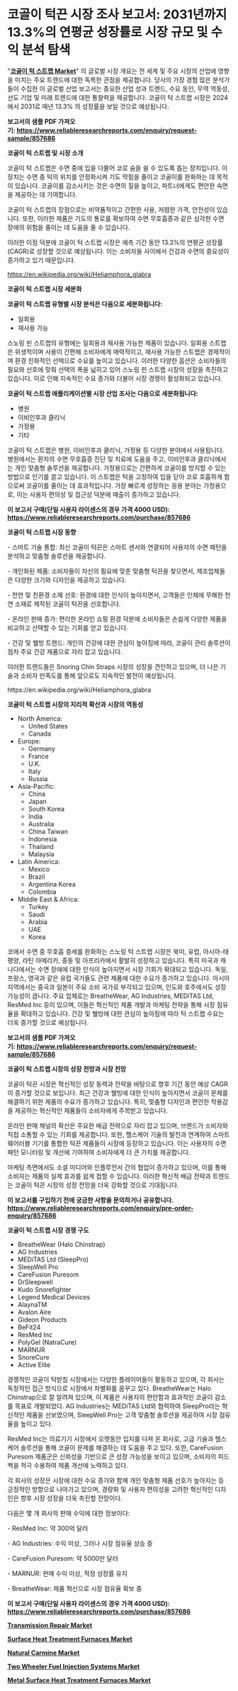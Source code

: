 <p><h1>코골이 턱끈 시장 조사 보고서: 2031년까지 13.3%의 연평균 성장률로 시장 규모 및 수익 분석 탐색</h1></p><p>"<strong><a href="https://www.reliableresearchreports.com/snoring-chin-straps-r857686?utm_campaign=105&utm_medium=7&utm_source=Github&utm_content=ia&utm_term=02112024&utm_id=snoring-chin-straps">코골이 턱 스트랩 Market</a></strong>" 의 글로벌 시장 개요는 전 세계 및 주요 시장의 산업에 영향을 미치는 주요 트렌드에 대한 독특한 관점을 제공합니다. 당사의 가장 경험 많은 분석가들이 수집한 이 글로벌 산업 보고서는 중요한 산업 성과 트렌드, 수요 동인, 무역 역동성, 선도 기업 및 미래 트렌드에 대한 통찰력을 제공합니다. 코골이 턱 스트랩 시장은 2024에서 2031로 매년 13.3% 의 성장률을 보일 것으로 예상됩니다.</p>
<p><strong>보고서의 샘플 PDF 가져오기:&nbsp;<a href="https://www.reliableresearchreports.com/enquiry/request-sample/857686?utm_campaign=105&utm_medium=7&utm_source=Github&utm_content=ia&utm_term=02112024&utm_id=snoring-chin-straps">https://www.reliableresearchreports.com/enquiry/request-sample/857686</a></strong></p>
<p><strong>코골이 턱 스트랩 및 시장 소개</strong></p>
<p><p>코골이 턱 스트랩은 수면 중에 입을 다물어 코로 숨을 쉴 수 있도록 돕는 장치입니다. 이 장치는 수면 중 턱의 위치를 안정화시켜 기도 막힘을 줄이고 코골이를 완화하는 데 목적이 있습니다. 코골이를 감소시키는 것은 수면의 질을 높이고, 파트너에게도 편안한 숙면을 제공하는 데 기여합니다.</p><p>코골이 턱 스트랩의 장점으로는 비약품적이고 간편한 사용, 저렴한 가격, 안전성이 있습니다. 또한, 이러한 제품은 기도의 통로를 확보하여 수면 무호흡증과 같은 심각한 수면 장애의 위험을 줄이는 데 도움을 줄 수 있습니다. </p><p>이러한 이점 덕분에 코골이 턱 스트랩 시장은 예측 기간 동안 13.3%의 연평균 성장률(CAGR)로 성장할 것으로 예상됩니다. 이는 소비자들 사이에서 건강과 수면의 중요성이 증가하고 있기 때문입니다.</p></p>
<p><a href="https://en.wikipedia.org/wiki/Heliamphora_glabra?utm_campaign=105&utm_medium=7&utm_source=Github&utm_content=ia&utm_term=02112024&utm_id=snoring-chin-straps">https://en.wikipedia.org/wiki/Heliamphora_glabra</a></p>
<p><strong>코골이 턱 스트랩 시장 세분화</strong></p>
<p><strong>코골이 턱 스트랩 유형별 시장 분석은 다음으로 세분화됩니다:</strong></p>
<p><ul><li>일회용</li><li>재사용 가능</li></ul></p>
<p><p>스노링 핀 스트랩의 유형에는 일회용과 재사용 가능한 제품이 있습니다. 일회용 스트랩은 위생적이며 사용이 간편해 소비자에게 매력적이고, 재사용 가능한 스트랩은 경제적이며 환경 친화적인 선택으로 수요를 높이고 있습니다. 이러한 다양한 옵션은 소비자들의 필요와 선호에 맞춰 선택의 폭을 넓히고 있어 스노링 핀 스트랩 시장의 성장을 촉진하고 있습니다. 이로 인해 지속적인 수요 증가와 더불어 시장 경쟁이 활성화되고 있습니다.</p></p>
<p><strong>코골이 턱 스트랩 애플리케이션별 시장 산업 조사는 다음으로 세분화됩니다:</strong></p>
<p><ul><li>병원</li><li>이비인후과 클리닉</li><li>가정용</li><li>기타</li></ul></p>
<p><p>코골이 턱 스트랩은 병원, 이비인후과 클리닉, 가정용 등 다양한 분야에서 사용됩니다. 병원에서는 환자의 수면 무호흡증 진단 및 치료에 도움을 주고, 이비인후과 클리닉에서는 개인 맞춤형 솔루션을 제공합니다. 가정용으로는 간편하게 코골이를 방지할 수 있는 방법으로 인기를 끌고 있습니다. 이 스트랩은 턱을 고정하여 입을 닫아 코로 호흡하게 함으로써 코골이를 줄이는 데 효과적입니다. 가장 빠르게 성장하는 응용 분야는 가정용으로, 이는 사용자 편의성 및 접근성 덕분에 매출이 증가하고 있습니다.</p></p>
<p><strong>이 보고서 구매(단일 사용자 라이센스의 경우 가격 4000 USD): <a href="https://www.reliableresearchreports.com/purchase/857686?utm_campaign=105&utm_medium=7&utm_source=Github&utm_content=ia&utm_term=02112024&utm_id=snoring-chin-straps">https://www.reliableresearchreports.com/purchase/857686</a></strong></p>
<p><strong>코골이 턱 스트랩 시장 동향</strong></p>
<p><p>- 스마트 기술 통합: 최신 코골이 턱끈은 스마트 센서와 연결되어 사용자의 수면 패턴을 분석하고 맞춤형 솔루션을 제공합니다.</p><p>- 개인화된 제품: 소비자들이 자신의 필요에 맞춘 맞춤형 턱끈을 찾으면서, 제조업체들은 다양한 크기와 디자인을 제공하고 있습니다.</p><p>- 천연 및 친환경 소재 선호: 환경에 대한 인식이 높아지면서, 고객들은 인체에 무해한 천연 소재로 제작된 코골이 턱끈을 선호합니다.</p><p>- 온라인 판매 증가: 편리한 온라인 쇼핑 환경 덕분에 소비자들은 손쉽게 다양한 제품을 비교하고 선택할 수 있는 기회를 얻고 있습니다.</p><p>- 건강 및 웰빙 트렌드: 개인의 건강에 대한 관심이 높아짐에 따라, 코골이 관리 솔루션이 점차 주요 건강 제품으로 자리 잡고 있습니다.</p><p>이러한 트렌드들은 Snoring Chin Straps 시장의 성장을 견인하고 있으며, 더 나은 기술과 소비자 만족도를 통해 앞으로도 지속적인 발전이 예상됩니다.</p></p>
<p>https://en.wikipedia.org/wiki/Heliamphora_glabra</p>
<p><strong>코골이 턱 스트랩 시장의 지리적 확산과 시장의 역동성</strong></p>
<p><ul>
    <li>
        North America:
        <ul>
            <li>United States</li>
            <li>Canada</li>
        </ul>
    </li>
    <li>
        Europe:
        <ul>
            <li>Germany</li>
            <li>France</li>
            <li>U.K.</li>
            <li>Italy</li>
            <li>Russia</li>
        </ul>
    </li>
    <li>
        Asia-Pacific:
        <ul>
            <li>China</li>
            <li>Japan</li>
            <li>South Korea</li>
            <li>India</li>
            <li>Australia</li>
            <li>China Taiwan</li>
            <li>Indonesia</li>
            <li>Thailand</li>
            <li>Malaysia</li>
        </ul>
    </li>
    <li>
        Latin America:
        <ul>
            <li>Mexico</li>
            <li>Brazil</li>
            <li>Argentina Korea</li>
            <li>Colombia</li>
        </ul>
    </li>
    <li>
        Middle East & Africa:
        <ul>
            <li>Turkey</li>
            <li>Saudi</li>
            <li>Arabia</li>
            <li>UAE</li>
            <li>Korea</li>
        </ul>
    </li>
    </ul></p>
<p><p>코에서 수면 중 무호흡 증세를 완화하는 스노링 턱 스트랩 시장은 북미, 유럽, 아시아-태평양, 라틴 아메리카, 중동 및 아프리카에서 활발히 성장하고 있습니다. 특히 미국과 캐나다에서는 수면 장애에 대한 인식이 높아지면서 시장 기회가 확대되고 있습니다. 독일, 프랑스, 영국과 같은 유럽 국가들도 관련 제품에 대한 수요가 증가하고 있습니다. 아시아 지역에서는 중국과 일본이 주요 소비 국가로 부각되고 있으며, 인도와 호주에서도 성장 가능성이 큽니다. 주요 업체로는 BreatheWear, AG Industries, MEDiTAS Ltd, ResMed Inc 등이 있으며, 이들은 혁신적인 제품 개발과 마케팅 전략을 통해 시장 점유율을 확대하고 있습니다. 건강 및 웰빙에 대한 관심이 높아짐에 따라 턱 스트랩 수요는 더욱 증가할 것으로 예상됩니다.</p></p>
<p><strong>보고서의 샘플 PDF 가져오기:&nbsp;<a href="https://www.reliableresearchreports.com/enquiry/request-sample/857686?utm_campaign=105&utm_medium=7&utm_source=Github&utm_content=ia&utm_term=02112024&utm_id=snoring-chin-straps">https://www.reliableresearchreports.com/enquiry/request-sample/857686</a></strong></p>
<p><strong>코골이 턱 스트랩 시장의 성장 전망과 시장 전망</strong></p>
<p><p>코골이 턱끈 시장은 혁신적인 성장 동력과 전략을 바탕으로 향후 기간 동안 예상 CAGR이 증가할 것으로 보입니다. 최근 건강과 웰빙에 대한 인식이 높아지면서 코골이 문제를 해결하기 위한 제품의 수요가 증가하고 있습니다. 특히, 맞춤형 디자인과 편안한 착용감을 제공하는 혁신적인 제품들이 소비자에게 주목받고 있습니다.</p><p>온라인 판매 채널의 확산은 주요한 배급 전략으로 자리 잡고 있으며, 브랜드가 소비자와 직접 소통할 수 있는 기회를 제공합니다. 또한, 헬스케어 기술의 발전과 연계하여 스마트 웨어러블 기기를 통합한 턱끈 제품들이 시장에 등장하고 있습니다. 이는 사용자의 수면 패턴 모니터링 및 개선에 기여하여 소비자에게 더 큰 가치를 제공합니다.</p><p>마케팅 측면에서도 소셜 미디어와 인플루언서 간의 협업이 증가하고 있으며, 이를 통해 소비자는 제품의 실제 효과를 쉽게 접할 수 있습니다. 이러한 혁신적 배급 전략과 트렌드는 코골이 턱끈 시장의 성장 전망을 더욱 강화할 것으로 기대됩니다.</p></p>
<p><strong>이 보고서를 구입하기 전에 궁금한 사항을 문의하거나 공유합니다. <a href="https://www.reliableresearchreports.com/enquiry/pre-order-enquiry/857686?utm_campaign=105&utm_medium=7&utm_source=Github&utm_content=ia&utm_term=02112024&utm_id=snoring-chin-straps">https://www.reliableresearchreports.com/enquiry/pre-order-enquiry/857686</a></strong></p>
<p><strong>코골이 턱 스트랩 시장 경쟁 구도</strong></p>
<p><ul><li>BreatheWear (Halo Chinstrap)</li><li>AG Industries</li><li>MEDiTAS Ltd (SleepPro)</li><li>SleepWell Pro</li><li>CareFusion Puresom</li><li>DrSleepwell</li><li>Kudo Snorefighter</li><li>Legend Medical Devices</li><li>AlaynaTM</li><li>Avalon Aire</li><li>Gideon Products</li><li>BeFit24</li><li>ResMed Inc</li><li>PolyGel (NatraCure)</li><li>MARNUR</li><li>SnoreCure</li><li>Active Elite</li></ul></p>
<p><p>경쟁적인 코골이 턱받침 시장에서는 다양한 플레이어들이 활동하고 있으며, 각 회사는 독창적인 접근 방식으로 시장에서 차별화를 꿈꾸고 있다. BreatheWear는 Halo Chinstrap으로 잘 알려져 있으며, 이 제품은 사용자의 편안함과 효과적인 코골이 감소를 목표로 개발되었다. AG Industries는 MEDiTAS Ltd와 협력하여 SleepPro라는 혁신적인 제품을 선보였으며, SleepWell Pro는 고객 맞춤형 솔루션을 제공하여 시장 점유율을 높이고 있다.</p><p>ResMed Inc는 의료기기 시장에서 오랫동안 입지를 다져 온 회사로, 고급 기술과 헬스케어 솔루션을 통해 코골이 문제를 해결하는 데 도움을 주고 있다. 또한, CareFusion Puresom 제품군은 신뢰성을 기반으로 큰 성장 가능성을 보이고 있으며, 소비자의 피드백을 적극 수용하여 제품 개선에 노력하고 있다. </p><p>각 회사의 성장은 시장에 대한 수요 증가와 함께 개인 맞춤형 제품 선호가 높아지는 등 긍정적인 방향으로 나아가고 있으며, 경량화 및 사용자 편의성을 고려한 혁신적인 디자인은 향후 시장 성장을 더욱 촉진할 전망이다.</p><p>다음은 몇 개 회사의 판매 수익에 대한 정보이다:</p><p>- ResMed Inc: 약 300억 달러</p><p>- AG Industries: 수익 미상, 그러나 시장 점유율 상승 중</p><p>- CareFusion Puresom: 약 5000만 달러</p><p>- MARNUR: 판매 수익 미상, 적정 성장률 유지</p><p>- BreatheWear: 제품 혁신으로 시장 점유율 확보 중</p></p>
<p><strong>이 보고서 구매(단일 사용자 라이센스의 경우 가격 4000 USD): <a href="https://www.reliableresearchreports.com/purchase/857686?utm_campaign=105&utm_medium=7&utm_source=Github&utm_content=ia&utm_term=02112024&utm_id=snoring-chin-straps">https://www.reliableresearchreports.com/purchase/857686</a></strong></p>
<p><strong><p><a href="https://github.com/ChristianClark406/Market-Research-Report-List-1/blob/main/transmission-repair-market.md?utm_campaign=105&utm_medium=7&utm_source=Github&utm_content=ia&utm_term=02112024&utm_id=snoring-chin-straps">Transmission Repair Market</a></p><p><a href="https://issuu.com/reportprime-2/docs/surface-heat-treatment-furnaces-mar_5bb6058f2b55db?utm_campaign=105&utm_medium=7&utm_source=Github&utm_content=ia&utm_term=02112024&utm_id=snoring-chin-straps">Surface Heat Treatment Furnaces Market</a></p><p><a href="https://www.linkedin.com/pulse/natural-carmine-market-global-regional-analysis-focus-region-hbtef?utm_campaign=105&utm_medium=7&utm_source=Github&utm_content=ia&utm_term=02112024&utm_id=snoring-chin-straps">Natural Carmine Market</a></p><p><a href="https://github.com/jennyt6m/Market-Research-Report-List-1/blob/main/two-wheeler-fuel-injection-systems-market.md?utm_campaign=105&utm_medium=7&utm_source=Github&utm_content=ia&utm_term=02112024&utm_id=snoring-chin-straps">Two Wheeler Fuel Injection Systems Market</a></p><p><a href="https://issuu.com/reportprime-2/docs/metal-surface-heat-treatment-furnac_aa56762304c88e?utm_campaign=105&utm_medium=7&utm_source=Github&utm_content=ia&utm_term=02112024&utm_id=snoring-chin-straps">Metal Surface Heat Treatment Furnaces Market</a></p></strong></p>
<p></p>